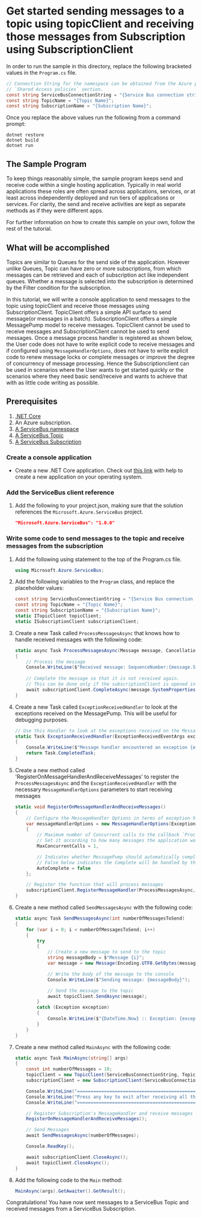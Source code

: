 # Get started sending messages to a topic using topicClient and receiving those messages from Subscription using SubscriptionClient

In order to run the sample in this directory, replace the following bracketed values in the `Program.cs` file.

```csharp
// Connection String for the namespace can be obtained from the Azure portal under the 
// `Shared Access policies` section.
const string ServiceBusConnectionString = "{Service Bus connection string}";
const string TopicName = "{Topic Name}";
const string SubscriptionName = "{Subscription Name}";
```

Once you replace the above values run the following from a command prompt:
   
```
dotnet restore
dotnet build
dotnet run
```

## The Sample Program
To keep things reasonably simple, the sample program keeps send and receive code within a single hosting application.
Typically in real world applications these roles are often spread across applications, services, or at least across 
independently deployed and run tiers of applications or services. For clarity, the send and receive activities are kept as 
separate methods as if they were different apps.

For further information on how to create this sample on your own, follow the rest of the tutorial.

## What will be accomplished
Topics are similar to Queues for the send side of the application. However unlike Queues, Topic can have zero or more subscriptions,
from which messages can be retrieved and each of subscription act like independent queues. Whether a message is selected into the
subscription is determined by the Filter condition for the subscription.

In this tutorial, we will write a console application to send messages to the topic using topicClient and receive those messages using 
SubscriptionClient. TopicClient offers a simple API surface to send message(or messages in a batch). SubscriptionClient offers a simple 
MessagePump model to receive messages. TopicClient cannot be used to receive messages and SubscriptionClient cannot be used to send messages.
Once a message process handler is registered as shown below, the User code does not have to write explicit code to receive messages and if
configured using `MessageHandlerOptions`, does not have to write explicit code to renew message locks or complete messages or improve the 
degree of concurrency of message processing. Hence the Subscriptionclient can be used in scenarios where the User wants to get started 
quickly or the scenarios where they need basic send/receive and wants to achieve that with as little code writing as possible.

## Prerequisites
1. [.NET Core](https://www.microsoft.com/net/core)
2. An Azure subscription.
3. [A ServiceBus namespace](https://docs.microsoft.com/en-us/azure/service-bus-messaging/service-bus-create-namespace-portal) 
4. [A ServiceBus Topic](https://docs.microsoft.com/en-us/azure/service-bus-messaging/service-bus-dotnet-how-to-use-topics-subscriptions#2-create-a-topic-using-the-azure-portal)
5. [A ServiceBus Subscription](https://docs.microsoft.com/en-us/azure/service-bus-messaging/service-bus-dotnet-how-to-use-topics-subscriptions)

### Create a console application

- Create a new .NET Core application. Check out [this link](https://docs.microsoft.com/en-us/dotnet/articles/core/getting-started) with help to create a new application on your operating system.

### Add the ServiceBus client reference

1. Add the following to your project.json, making sure that the solution references the `Microsoft.Azure.ServiceBus` project.

    ```json
    "Microsoft.Azure.ServiceBus": "1.0.0"
    ```

### Write some code to send messages to the topic and receive messages from the subscription
1. Add the following using statement to the top of the Program.cs file.
   
    ```csharp
    using Microsoft.Azure.ServiceBus;
    ```

1. Add the following variables to the `Program` class, and replace the placeholder values:
    
    ```csharp
    const string ServiceBusConnectionString = "{Service Bus connection string}";
    const string TopicName = "{Topic Name}";
    const string SubscriptionName = "{Subscription Name}";
    static ITopicClient topicClient;
    static ISubscriptionClient subscriptionClient;
    ```

1. Create a new Task called `ProcessMessagesAsync` that knows how to handle received messages with the following code:

	```csharp
	static async Task ProcessMessagesAsync(Message message, CancellationToken token)
    {
		// Process the message
        Console.WriteLine($"Received message: SequenceNumber:{message.SystemProperties.SequenceNumber} Body:{Encoding.UTF8.GetString(message.Body)}");
		
		// Complete the message so that it is not received again.
        // This can be done only if the subscriptionClient is opened in ReceiveMode.PeekLock mode (which is default).
        await subscriptionClient.CompleteAsync(message.SystemProperties.LockToken);
    }
	```

1. Create a new Task called `ExceptionReceivedHandler` to look at the exceptions received on the MessagePump. This will be useful for debugging purposes.

	```csharp
	// Use this Handler to look at the exceptions received on the MessagePump
	static Task ExceptionReceivedHandler(ExceptionReceivedEventArgs exceptionReceivedEventArgs)
    {
		Console.WriteLine($"Message handler encountered an exception {exceptionReceivedEventArgs.Exception}.");
        return Task.CompletedTask;
    }
	```

1. Create a new method called 'RegisterOnMessageHandlerAndReceiveMessages' to register the `ProcessMessagesAsync` and the 
`ExceptionReceivedHandler` with the necessary `MessageHandlerOptions` parameters to start receiving messages

	```csharp
	static void RegisterOnMessageHandlerAndReceiveMessages()
    {
		// Configure the MessageHandler Options in terms of exception handling, number of concurrent messages to deliver etc.
        var messageHandlerOptions = new MessageHandlerOptions(ExceptionReceivedHandler)
        {
			// Maximum number of Concurrent calls to the callback `ProcessMessagesAsync`, set to 1 for simplicity.
            // Set it according to how many messages the application wants to process in parallel.
			MaxConcurrentCalls = 1,

			// Indicates whether MessagePump should automatically complete the messages after returning from User Callback.
            // False below indicates the Complete will be handled by the User Callback as in `ProcessMessagesAsync` below.
            AutoComplete = false
        };

        // Register the function that will process messages
        subscriptionClient.RegisterMessageHandler(ProcessMessagesAsync, messageHandlerOptions);
    }
	```

1. Create a new method called `SendMessagesAsync` with the following code:

    ```csharp
    static async Task SendMessagesAsync(int numberOfMessagesToSend)
    {
		for (var i = 0; i < numberOfMessagesToSend; i++)
		{
			try
			{
				// Create a new message to send to the topic
				string messageBody = $"Message {i}";
				var message = new Message(Encoding.UTF8.GetBytes(messageBody));

				// Write the body of the message to the console
				Console.WriteLine($"Sending message: {messageBody}");

				// Send the message to the topic
				await topicClient.SendAsync(message);
			}
			catch (Exception exception)
			{
				Console.WriteLine($"{DateTime.Now} :: Exception: {exception.Message}");             
            }
        }
	}
    ```

1. Create a new method called `MainAsync` with the following code:
   
    ```csharp
    static async Task MainAsync(string[] args)
    {
		const int numberOfMessages = 10;
        topicClient = new TopicClient(ServiceBusConnectionString, TopicName);
        subscriptionClient = new SubscriptionClient(ServiceBusConnectionString, TopicName, SubscriptionName);

		Console.WriteLine("======================================================");
        Console.WriteLine("Press any key to exit after receiving all the messages.");
        Console.WriteLine("======================================================");

		// Register Subscription's MessageHandler and receive messages in a loop
        RegisterOnMessageHandlerAndReceiveMessages();

		// Send Messages
        await SendMessagesAsync(numberOfMessages);      

        Console.ReadKey();

        await subscriptionClient.CloseAsync();
        await topicClient.CloseAsync();
    }
    ```

1. Add the following code to the `Main` method:
    
    ```csharp
    MainAsync(args).GetAwaiter().GetResult();
    ```

Congratulations! You have now sent messages to a ServiceBus Topic and received messages from a ServiceBus Subscription.
